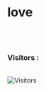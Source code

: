 # love

<br><br>
<h3>Visitors :</h3>
<br>
<img src="https://profile-counter.glitch.me/rajnikantmahato/count.svg" alt="Visitors">
